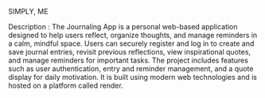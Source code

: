 SIMPLY, ME

Description : The Journaling App is a personal web-based application designed to help users reflect, organize thoughts, and manage reminders in a calm, mindful space. Users can securely register and log in to create and save journal entries, revisit previous reflections, view inspirational quotes, and manage reminders for important tasks. The project includes features such as user authentication, entry and reminder management, and a quote display for daily motivation. It is built using modern web technologies and is hosted on a platform called render.
